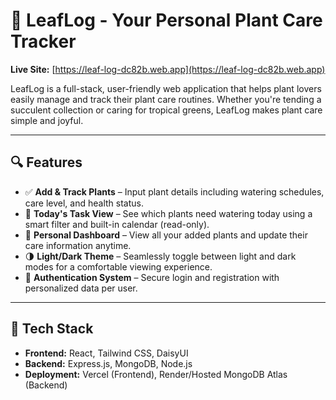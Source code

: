 # 🌿 LeafLog - Your Personal Plant Care Tracker

**Live Site:** [https://leaf-log-dc82b.web.app](https://leaf-log-dc82b.web.app)

LeafLog is a full-stack, user-friendly web application that helps plant lovers easily manage and track their plant care routines. Whether you're tending a succulent collection or caring for tropical greens, LeafLog makes plant care simple and joyful.

---

## 🔍 Features

- ✅ **Add & Track Plants** – Input plant details including watering schedules, care level, and health status.
- 📅 **Today's Task View** – See which plants need watering today using a smart filter and built-in calendar (read-only).
- 📝 **Personal Dashboard** – View all your added plants and update their care information anytime.
- 🌗 **Light/Dark Theme** – Seamlessly toggle between light and dark modes for a comfortable viewing experience.
- 🔐 **Authentication System** – Secure login and registration with personalized data per user.

---

## 🚀 Tech Stack

- **Frontend:** React, Tailwind CSS, DaisyUI  
- **Backend:** Express.js, MongoDB, Node.js  
- **Deployment:** Vercel (Frontend), Render/Hosted MongoDB Atlas (Backend)


